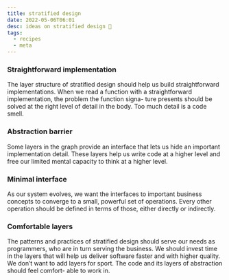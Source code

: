 ```yaml
---
title: stratified design
date: 2022-05-06T06:01
desc: ideas on stratified design 🥮
tags:
  - recipes
  - meta
---
```


### Straightforward implementation
The layer structure of stratified design should help us build straightforward implementations. When we read a function with a straightforward implementation, the problem the function signa-
ture presents should be solved at the right level of detail in the body. Too much detail is a code smell.

### Abstraction barrier
Some layers in the graph provide an interface that lets us hide an important implementation detail. These layers help us write code at a higher level and free our limited mental capacity to think at a
higher level.

### Minimal interface

As our system evolves, we want the interfaces to important business concepts to converge to a small, powerful set of operations.
Every other operation should be defined in terms of those, either directly or indirectly.

### Comfortable layers

The patterns and practices of stratified design should serve our needs as programmers, who are in turn serving the business. We
should invest time in the layers that will help us deliver software faster and with higher quality. We don’t want to add layers for sport. The code and its layers of abstraction should feel comfort-
able to work in.
